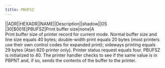 ```yaml
---
title: PBUFSZ
---
```

||ADR||HEXADR||NAME||Description||shadow||OS  
|30|$001E|PBUFSZ|Print buffer size|none|A  
Print buffer size of printer record for current mode. Normal buffer size and line size equals 40 bytes; double-width print equals 20 bytes (most printers use their own control codes for expanded print); sideways printing equals 29 bytes (Atari 820 printer only). Printer status request equals four. PBUFSZ is initialized to 40. The printer handler checks to see if the same value is in PBPNT and, if so, sends the contents of the buffer to the printer.  
